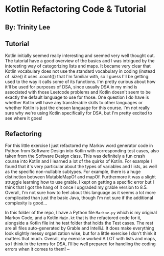 # Kotlin Refactoring Code & Tutorial

## By: Trinity Lee

## Tutorial
Kotlin initially seemed really interesting and seemed very well thought out. The tutorial have a good overview of the basics and I was intrigued by the interesting way of categorizing lists and maps. It became very clear that Kotlin vocabulary does not use the standard vocabulary in coding (instead of .size() it uses .count()) that I'm familiar with, so I guess I'll be getting used to the way it calls some of its functions. I'm pretty curious about how it'll be used for purposes of DSA, since usually DSA in my mind is associated with those Leetcode problems and Kotlin doesn't seem to be exactly the default language to use for those. One question I do have is whether Kotlin will have any transferable skills to other languages or whether Kotlin is just the chosen language for this course. I'm not really sure why we're using Kotlin specifically for DSA, but I'm pretty excited to see where it goes!

## Refactoring
For this little exercise I just refactored my Markov word generator code in Python from Software Design into Kotlin with corresponding test cases, also taken from the Software Design
class. This was definitely a fun crash course into Kotlin and I learned a lot of the quirks of Kotlin. For example I found that it's very particular about the types of variables and l
ists, as well as the specific non-nullable subtypes. For example, there is a huge distinction between MutableMapOf and mapOf. Furthermore it was a slight struggle learning how to use
grable. I kept on getting a specific error but I think that I got the hang of it once I upgraded my grable version to 8.5. Overall, I'm not sure how to feel about this language as it
seems a lot more complicated than just the basic Java, though I'm not sure if the additional complexity is good...

In this folder of the repo, I have a Python file `Markov.py` which is my original Markov Code, and a Kotlin `Main.kt` that is the refactored code for it, alongside a Kotlin file int he test folder that holds the Test cases. The rest are all files auto-generated by Grable and IntelliJ. It does make everything look slightly messy organization wise, but for a little exercise I don't think it matters that much. 
Overall, my exercise worked A LOT with lists and maps, so I think in the terms for DSA, I'll be well prepared for handling the coding errors when it comes to them!
~                                                                                                                                                                            
